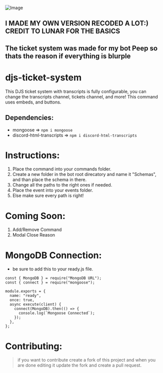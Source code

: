 ![Image](https://cdn.discordapp.com/attachments/1009197481915056160/1009240837055586364/TICKET_SYSTEM.jpg)

## I MADE MY OWN VERSION RECODED A LOT:) CREDIT TO LUNAR FOR THE BASICS
## The ticket system was made for my bot Peep so thats the reason if everything is blurple

# djs-ticket-system
This DJS ticket system with transcripts is fully configurable, you can change the transcripts channel, tickets channel, and more! This command uses embeds, and buttons.

## Dependencies:
-  mongoose => `npm i mongoose`
-  discord-html-transcripts => `npm i discord-html-transcripts`

# Instructions:
1) Place the command into your commands folder.
2) Create a new folder in the bot root direcatory and name it "Schemas", and than place the schema in there.
3) Change all the paths to the right ones if needed.
4) Place the event into your events folder.
5) Else make sure every path is right!

# Coming Soon:
1) Add/Remove Command
2) Modal Close Reason

# MongoDB Connection:
- be sure to add this to your ready.js file.
```
const { MongoDB } = require("MongoDB URL");
const { connect } = require("mongoose");

module.exports = {
  name: "ready",
  once: true,
  async execute(client) {
    connect(MongoDB).then(() => {
      console.log(`Mongoose Connected`);
    });
  },
};
```

# Contributing:
> if you want to contribute create a fork of this project and when you are done editing it update the fork and create a pull request.

